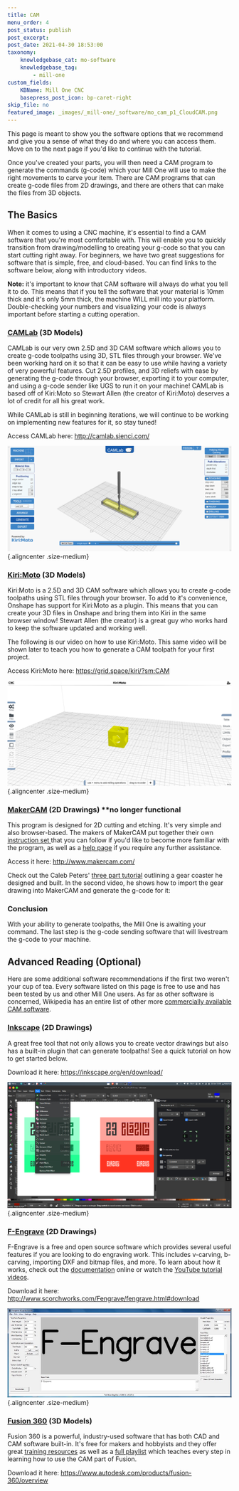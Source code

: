 ```yaml
---
title: CAM
menu_order: 4
post_status: publish
post_excerpt: 
post_date: 2021-04-30 18:53:00
taxonomy:
    knowledgebase_cat: mo-software
    knowledgebase_tag:
        - mill-one
custom_fields:
    KBName: Mill One CNC
    basepress_post_icon: bp-caret-right
skip_file: no
featured_image: _images/_mill-one/_software/mo_cam_p1_CloudCAM.png
---
```


This page is meant to show you the software options that we recommend and give you a sense of what they do and where you can access them. Move on to the next page if you'd like to continue with the tutorial.

Once you've created your parts, you will then need a CAM program to generate the commands (g-code) which your Mill One will use to make the right movements to carve your item. There are CAM programs that can create g-code files from 2D drawings, and there are others that can make the files from 3D objects.

## The Basics

When it comes to using a CNC machine, it's essential to find a CAM software that you're most comfortable with. This will enable you to quickly transition from drawing/modelling to creating your g-code so that you can start cutting right away. For beginners, we have two great suggestions for software that is simple, free, and cloud-based. You can find links to the software below, along with introductory videos.

<strong>Note:</strong> it's important to know that CAM software will always do what you tell it to do. This means that if you tell the software that your material is 10mm thick and it's only 5mm thick, the machine WILL mill into your platform. Double-checking your numbers and visualizing your code is always important before starting a cutting operation.

### <a href="http://camlab.sienci.com/camlab" target="_blank" rel="noopener">CAMLab</a> (3D Models)

CAMLab is our very own 2.5D and 3D CAM software which allows you to create g-code toolpaths using 3D, STL files through your browser. We've been working hard on it so that it can be easy to use while having a variety of very powerful features. Cut 2.5D profiles, and 3D reliefs with ease by generating the g-code through your browser, exporting it to your computer, and using a g-code sender like UGS to run it on your machine! CAMLab is based off of Kiri:Moto so Stewart Allen (the creator of Kiri:Moto) deserves a lot of credit for all his great work.

While CAMLab is still in beginning iterations, we will continue to be working on implementing new features for it, so stay tuned!

Access CAMLab here: <a href="http://camlab.sienci.com/" target="_blank" rel="noopener">http://camlab.sienci.com/</a>

![](/_images/_mill-one/_software/mo_cam_p1_CloudCAM.png){.aligncenter .size-medium}

### <a href="https://github.com/GridSpace/apps/wiki/Kiri:Moto" target="_blank" rel="noopener">Kiri:Moto</a> (3D Models)

Kiri:Moto is a 2.5D and 3D CAM software which allows you to create g-code toolpaths using STL files through your browser. To add to it's convenience, Onshape has support for Kiri:Moto as a plugin. This means that you can create your 3D files in Onshape and bring them into Kiri in the same browser window! Stewart Allen (the creator) is a great guy who works hard to keep the software updated and working well.

The following is our video on how to use Kiri:Moto. This same video will be shown later to teach you how to generate a CAM toolpath for your first project.

Access Kiri:Moto here: <a href="https://grid.space/kiri/?sm:CAM" target="_blank" rel="noopener">https://grid.space/kiri/?sm:CAM</a>

![](/_images/_mill-one/_software/mo_cam_p2_BrowserSlicer.png){.aligncenter .size-medium}

### <a href="http://www.makercam.com/about.html" target="_blank" rel="noopener">MakerCAM</a> (2D Drawings) **no longer functional

This program is designed for 2D cutting and etching. It's very simple and also browser-based. The makers of MakerCAM put together their own <a href="http://www.makercam.com/tutorial.html" target="_blank" rel="noopener">instruction set </a>that you can follow if you'd like to become more familiar with the program, as well as a <a href="http://www.makercam.com/help.html" target="_blank" rel="noopener">help page</a> if you require any further assistance.

Access it here: <a href="http://www.makercam.com/" target="_blank" rel="noopener">http://www.makercam.com/</a>

Check out the Caleb Peters' <a href="https://www.youtube.com/watch?v=-CHJJRMeAGU&amp;list=PLxm-7P1GnMICaQdDBz4kpNNXRcxo-IcqQ" target="_blank" rel="noopener">three part tutorial</a> outlining a gear coaster he designed and built. In the second video, he shows how to import the gear drawing into MakerCAM and generate the g-code for it:

### Conclusion

With your ability to generate toolpaths, the Mill One is awaiting your command. The last step is the g-code sending software that will livestream the g-code to your machine.

## Advanced Reading (Optional)

Here are some additional software recommendations if the first two weren't your cup of tea. Every software listed on this page is free to use and has been tested by us and other Mill One users. As far as other software is concerned, Wikipedia has an entire list of other more <a href="https://en.wikipedia.org/wiki/Category:Computer-aided_manufacturing_software" target="_blank" rel="noopener">commercially available CAM software</a>.

### <a href="https://inkscape.org/" target="_blank" rel="noopener">Inkscape</a> (2D Drawings)

A great free tool that not only allows you to create vector drawings but also has a built-in plugin that can generate toolpaths! See a quick tutorial on how to get started below.

Download it here: <a href="https://inkscape.org/en/download/" target="_blank" rel="noopener">https://inkscape.org/en/download/</a>

![](/_images/_mill-one/_software/mo_cad_p3_Inkscape.png){.aligncenter .size-medium}

### <a href="http://www.scorchworks.com/Fengrave/fengrave.html#vcarve" target="_blank" rel="noopener">F-Engrave</a> (2D Drawings)

F-Engrave is a free and open source software which provides several useful features if you are looking to do engraving work. This includes v-carving, b-carving, importing DXF and bitmap files, and more. To learn about how it works, check out the <a href="http://www.scorchworks.com/Fengrave/fengrave.html#documentation" target="_blank" rel="noopener">documentation</a> online or watch the <a href="https://www.youtube.com/playlist?list=PLEqJxTyAwzThLLbS33drahi0B-LQhdZME" target="_blank" rel="noopener">YouTube tutorial videos</a>.

Download it here: <a href="http://www.scorchworks.com/Fengrave/fengrave.html#download" target="_blank" rel="noopener">http://www.scorchworks.com/Fengrave/fengrave.html#download</a>

![](/_images/_mill-one/_software/mo_cam_p4_FEngrave.jpg){.aligncenter .size-medium}

### <a href="https://www.autodesk.com/products/fusion-360/overview" target="_blank" rel="noopener">Fusion 360</a> (3D Models)

Fusion 360 is a powerful, industry-used software that has both CAD and CAM software built-in. It's free for makers and hobbyists and they offer great <a href="https://academy.autodesk.com/software/fusion-360" target="_blank" rel="noopener">training resources</a> as well as a <a href="https://www.youtube.com/watch?v=Qmx5DUvvmxI&amp;list=PLmA_xUT-8UlK9rndthGGHsjjnZtPO8XRV" target="_blank" rel="noopener">full playlist</a> which teaches every step in learning how to use the CAM part of Fusion.

Download it here: <a href="https://www.autodesk.com/products/fusion-360/overview" target="_blank" rel="noopener">https://www.autodesk.com/products/fusion-360/overview</a>
